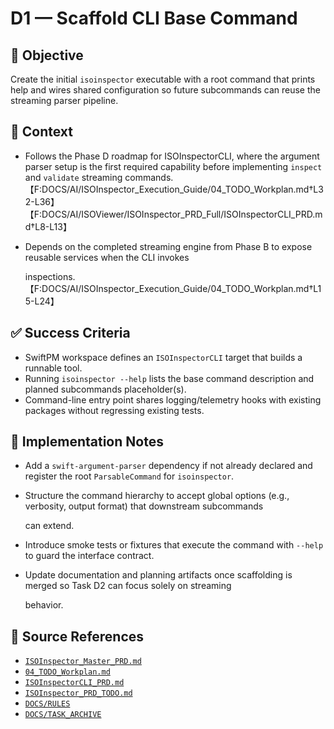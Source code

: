 # D1 — Scaffold CLI Base Command

## 🎯 Objective

Create the initial `isoinspector` executable with a root command that prints help and wires shared configuration so future subcommands can reuse the streaming parser pipeline.

## 🧩 Context

- Follows the Phase D roadmap for ISOInspectorCLI, where the argument parser setup is the first required capability before implementing `inspect` and `validate` streaming commands.【F:DOCS/AI/ISOInspector_Execution_Guide/04_TODO_Workplan.md†L32-L36】【F:DOCS/AI/ISOViewer/ISOInspector_PRD_Full/ISOInspectorCLI_PRD.md†L8-L13】
- Depends on the completed streaming engine from Phase B to expose reusable services when the CLI invokes

  inspections.【F:DOCS/AI/ISOInspector_Execution_Guide/04_TODO_Workplan.md†L15-L24】

## ✅ Success Criteria

- SwiftPM workspace defines an `ISOInspectorCLI` target that builds a runnable tool.
- Running `isoinspector --help` lists the base command description and planned subcommands placeholder(s).
- Command-line entry point shares logging/telemetry hooks with existing packages without regressing existing tests.

## 🔧 Implementation Notes

- Add a `swift-argument-parser` dependency if not already declared and register the root `ParsableCommand` for `isoinspector`.
- Structure the command hierarchy to accept global options (e.g., verbosity, output format) that downstream subcommands

  can extend.

- Introduce smoke tests or fixtures that execute the command with `--help` to guard the interface contract.
- Update documentation and planning artifacts once scaffolding is merged so Task D2 can focus solely on streaming

  behavior.

## 🧠 Source References

- [`ISOInspector_Master_PRD.md`](../AI/ISOViewer/ISOInspector_PRD_Full/ISOInspector_Master_PRD.md)
- [`04_TODO_Workplan.md`](../AI/ISOInspector_Execution_Guide/04_TODO_Workplan.md)
- [`ISOInspectorCLI_PRD.md`](../AI/ISOViewer/ISOInspector_PRD_Full/ISOInspectorCLI_PRD.md)
- [`ISOInspector_PRD_TODO.md`](../AI/ISOViewer/ISOInspector_PRD_TODO.md)
- [`DOCS/RULES`](../RULES)
- [`DOCS/TASK_ARCHIVE`](../TASK_ARCHIVE)

